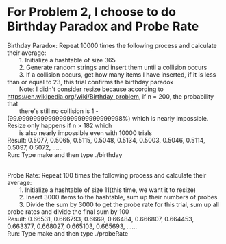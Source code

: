 For Problem 2, I choose to do Birthday Paradox and Probe Rate
=============================================================

Birthday Paradox:
Repeat 10000 times the following process and calculate their average:<br />
&emsp;&emsp;1. Initialize a hashtable of size 365<br />
&emsp;&emsp;2. Generate random strings and insert them until a collision occurs<br />
&emsp;&emsp;3. If a collision occurs, get how many items I have inserted, if it is less than or equal to 23, this trial confirms the birthday paradox<br />
&emsp;&emsp;Note: I didn't consider resize because according to https://en.wikipedia.org/wiki/Birthday_problem, if n = 200, the probability that<br />
&emsp;&emsp;there's still no collision is 1 - (99.9999999999999999999999999998%) which is nearly impossible. Resize only happens if n > 182 which<br />
&emsp;&emsp;is also nearly impossible even with 10000 trials<br />
Result: 0.5077, 0.5065, 0.5115, 0.5048, 0.5134, 0.5003, 0.5046, 0.5114, 0.5097, 0.5072, ......<br />
Run: Type make and then type ./birthday

<br />
Probe Rate:
Repeat 100 times the following process and calculate their average:<br />
&emsp;&emsp;1. Initialize a hashtable of size 11(this time, we want it to resize)<br />
&emsp;&emsp;2. Insert 3000 items to the hashtable, sum up their numbers of probes<br />
&emsp;&emsp;3. Divide the sum by 3000 to get the probe rate for this trial, sum up all probe rates and divide the final sum by 100<br />
Result: 0.66531, 0.666793, 0.6669, 0.66484, 0.666807, 0.664453, 0.663377, 0.668027, 0.665103, 0.665693, ......<br />
Run: Type make and then type ./probeRate
